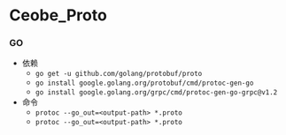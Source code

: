 # Ceobe_Proto

### GO
- 依赖
    - `go get -u github.com/golang/protobuf/proto`
    - `go install google.golang.org/protobuf/cmd/protoc-gen-go`
    - `go install google.golang.org/grpc/cmd/protoc-gen-go-grpc@v1.2`
- 命令
    - `protoc --go_out=<output-path> *.proto`
    - `protoc --go_out=<output-path> *.proto`